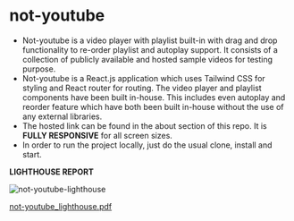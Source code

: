 # not-youtube

<ul>
  <li>Not-youtube is a video player with playlist built-in with drag and drop functionality to re-order playlist and autoplay support. It consists of a collection of publicly available and hosted sample videos for testing purpose.</li>
  <li>Not-youtube is a React.js application which uses Tailwind CSS for styling and React router for routing. The video player and playlist components have been built in-house. This includes even autoplay and reorder feature which have both been built in-house without the use of any external libraries.</li>
  <li>The hosted link can be found in the about section of this repo. It is <b>FULLY RESPONSIVE</b> for all screen sizes.</li>
  <li>In order to run the project locally, just do the usual clone, install and start.</li>
  
</ul>

<b>LIGHTHOUSE REPORT</b>

![not-youtube-lighthouse](https://github.com/advp7/not-youtube/assets/74961963/5e177e83-56a1-4ebb-8593-ab3e7db35d76)


[not-youtube_lighthouse.pdf](https://github.com/advp7/not-youtube/files/14320030/not-youtube_lighthouse.pdf)
